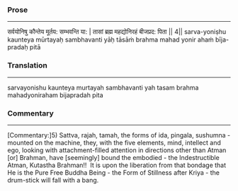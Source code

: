 ### Prose 
 --- 
सर्वयोनिषु कौन्तेय मूर्तय: सम्भवन्ति या: |
तासां ब्रह्म महद्योनिरहं बीजप्रद: पिता || 4||
sarva-yoniṣhu kaunteya mūrtayaḥ sambhavanti yāḥ
tāsāṁ brahma mahad yonir ahaṁ bīja-pradaḥ pitā

### Translation 
 --- 
sarvayonishu kaunteya murtayah sambhavanti yah tasam brahma mahadyoniraham bijapradah pita

### Commentary 
 --- 
[Commentary:]5) Sattva, rajah, tamah, the forms of ida, pingala, sushumna - mounted on the machine, they, with the five elements, mind, intellect and ego, looking with attachment-filled attention in directions other than Atman [or] Brahman, have [seemingly] bound the embodied - the Indestructible Atman, Kutastha Brahman!!  It is upon the liberation from that bondage that He is the Pure Free Buddha Being - the Form of Stillness after Kriya - the drum-stick will fall with a bang.